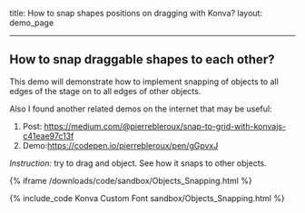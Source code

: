title: How to snap shapes positions on dragging with Konva?
layout: demo_page

---

## How to snap draggable shapes to each other?

This demo will demonstrate how to implement snapping of objects to all edges of the stage on to all edges of other objects.

Also I found another related demos on the internet that may be useful:

1. Post: https://medium.com/@pierrebleroux/snap-to-grid-with-konvajs-c41eae97c13f
2. Demo:https://codepen.io/pierrebleroux/pen/gGpvxJ

_Instruction:_ try to drag and object. See how it snaps to other objects.

{% iframe /downloads/code/sandbox/Objects_Snapping.html %}

{% include_code Konva Custom Font sandbox/Objects_Snapping.html %}
